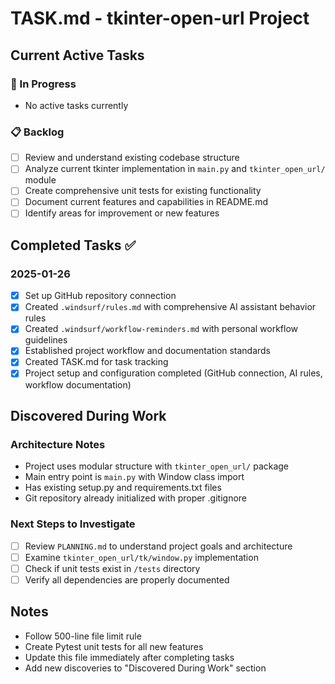 # TASK.md - tkinter-open-url Project

## Current Active Tasks

### 🚧 In Progress
- No active tasks currently

### 📋 Backlog
- [ ] Review and understand existing codebase structure
- [ ] Analyze current tkinter implementation in `main.py` and `tkinter_open_url/` module
- [ ] Create comprehensive unit tests for existing functionality
- [ ] Document current features and capabilities in README.md
- [ ] Identify areas for improvement or new features

## Completed Tasks ✅

### 2025-01-26
- [x] Set up GitHub repository connection
- [x] Created `.windsurf/rules.md` with comprehensive AI assistant behavior rules
- [x] Created `.windsurf/workflow-reminders.md` with personal workflow guidelines
- [x] Established project workflow and documentation standards
- [x] Created TASK.md for task tracking
- [x] Project setup and configuration completed (GitHub connection, AI rules, workflow documentation)

## Discovered During Work

### Architecture Notes
- Project uses modular structure with `tkinter_open_url/` package
- Main entry point is `main.py` with Window class import
- Has existing setup.py and requirements.txt files
- Git repository already initialized with proper .gitignore

### Next Steps to Investigate
- [ ] Review `PLANNING.md` to understand project goals and architecture
- [ ] Examine `tkinter_open_url/tk/window.py` implementation
- [ ] Check if unit tests exist in `/tests` directory
- [ ] Verify all dependencies are properly documented

## Notes
- Follow 500-line file limit rule
- Create Pytest unit tests for all new features
- Update this file immediately after completing tasks
- Add new discoveries to "Discovered During Work" section
